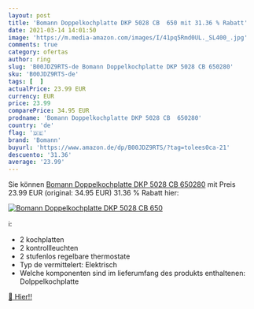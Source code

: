 ```yaml
---
layout: post
title: 'Bomann Doppelkochplatte DKP 5028 CB  650 mit 31.36 % Rabatt'
date: 2021-03-14 14:01:50
image: 'https://m.media-amazon.com/images/I/41pq5Rmd0UL._SL400_.jpg'
comments: true
category: ofertas
author: ring
slug: 'B00JDZ9RTS-de Bomann Doppelkochplatte DKP 5028 CB 650280'
sku: 'B00JDZ9RTS-de'
tags: [  ]
actualPrice: 23.99 EUR
currency: EUR
price: 23.99
comparePrice: 34.95 EUR
prodname: 'Bomann Doppelkochplatte DKP 5028 CB  650280'
country: 'de'
flag: '🇩🇪'
brand: 'Bomann'
buyurl: 'https://www.amazon.de/dp/B00JDZ9RTS/?tag=tolees0ca-21'
descuento: '31.36'
average: '23.99'
---
```


Sie können [Bomann Doppelkochplatte DKP 5028 CB  650280](https://www.amazon.de/dp/B00JDZ9RTS/?tag=tolees0ca-21) mit Preis 23.99 EUR (original: 34.95 EUR) 31.36 % Rabatt hier:

[![Bomann Doppelkochplatte DKP 5028 CB  650](https://m.media-amazon.com/images/I/41pq5Rmd0UL._SL400_.jpg)](https://www.amazon.de/dp/B00JDZ9RTS/?tag=tolees0ca-21)

ℹ️:

- 2 kochplatten
- 2 kontrollleuchten
- 2 stufenlos regelbare thermostate
- Typ de vermittelert: Elektrisch
- Welche komponenten sind im lieferumfang des produkts enthaltenen: Dolppelkochplatte

[🛒 Hier!!](https://www.amazon.de/dp/B00JDZ9RTS/?tag=tolees0ca-21)
